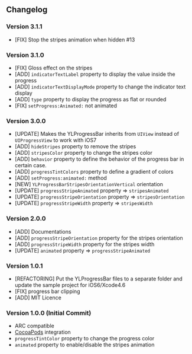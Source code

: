 ## Changelog

### Version 3.1.1

- [FIX] Stop the stripes animation when hidden #13

### Version 3.1.0

- [FIX] Gloss effect on the stripes
- [ADD] `indicatorTextLabel` property to display the value inside the progress
- [ADD] `indicatorTextDisplayMode` property to change the indicator text display
- [ADD] `type` property to display the progress as flat or rounded
- [FIX] `setProgress:Animated:` not animated

### Version 3.0.0

- [UPDATE] Makes the YLProgressBar inherits from `UIView` instead of `UIProgressView` to work with iOS7
- [ADD] `hideStripes` property to remove the stripes
- [ADD] `stripesColor` property to change the stripes color
- [ADD] `behavior` property to define the behavior of the progress bar in certain case.
- [ADD] `progressTintColors` property to define a gradient of colors
- [ADD] `setProgress:animated:` method
- [NEW] `YLProgressBarStripesOrientationVertical` orientation
- [UPDATE] `progressStripeAnimated` property => `stripesAnimated`
- [UPDATE] `progressStripeOrientation` property => `stripesOrientation`
- [UPDATE] `progressStripeWidth` property => `stripesWidth`

### Version 2.0.0

- [ADD] Documentations
- [ADD] `progressStripeOrientation` property for the stripes orientation
- [ADD] `progressStripeWidth` property for the stripes width
- [UPDATE] `animated` property => `progressStripeAnimated`

### Version 1.0.1

- [REFACTORING] Put the YLProgressBar files to a separate folder and update the sample project for iOS6/Xcode4.6
- [FIX] progress bar clipping
- [ADD] MIT Licence

### Version 1.0.0 (Initial Commit)

- ARC compatible
- [CocoaPods](http://cocoapods.org/) integration
- `progressTintColor` property to change the progress color
- `animated` property to enable/disable the stripes animation

